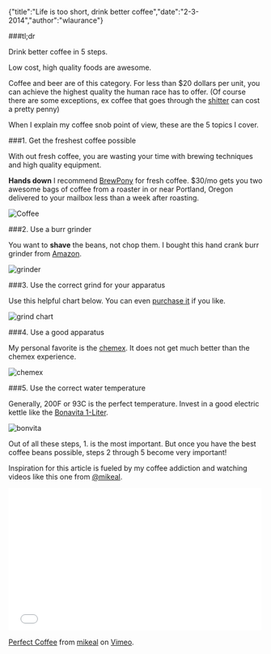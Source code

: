 {"title":"Life is too short, drink better coffee","date":"2-3-2014","author":"wlaurance"}

###tl;dr

Drink better coffee in 5 steps.

Low cost, high quality foods are awesome.

Coffee and beer are of this category. For less than $20 dollars per
unit, you can achieve the highest quality the human race has to offer.
(Of course there are some exceptions, ex coffee that goes through the
[shitter](http://en.wikipedia.org/wiki/Kopi_Luwak#Price_and_availability) can cost
a pretty penny)

When I explain my coffee snob point of view, these are the 5 topics I cover.

###1. Get the freshest coffee possible

  With out fresh coffee, you are wasting your time with brewing
  techniques and high quality equipment.

  **Hands down** I recommend [BrewPony](http://brewpony.com/) for fresh
  coffee. $30/mo gets you two awesome bags of coffee from a roaster in or
  near Portland, Oregon delivered to your mailbox less than a week after
  roasting.

  ![Coffee](http://brewpony.com/wp-content/uploads/2014/01/ccc_coffee.jpg)

###2. Use a burr grinder

  You want to **shave** the beans, not chop them. I bought this hand crank
  burr grinder from [Amazon](http://www.amazon.com/Hario-Coffee-Mill-Slim-Grinder/dp/B001804CLY/).

  ![grinder](/img/hand-burr-grinder.jpg)

###3. Use the correct grind for your apparatus

  Use this helpful chart below. You can even [purchase it](http://popchartlab.com/collections/prints/products/the-compendious-coffee-chart)
  if you like.

  ![grind chart](/img/coffee-grind-poster.jpg)

###4. Use a good apparatus

  My personal favorite is the [chemex](http://www.chemexcoffeemaker.com/).
  It does not get much better than the chemex experience. 

  ![chemex](/img/chemex-classic.jpg)

###5. Use the correct water temperature 

  Generally, 200F or 93C is the perfect temperature. Invest in a good
  electric kettle like the [Bonavita 1-Liter](http://www.amazon.com/Bonavita-Variable-Temperature-Electric-Gooseneck/dp/B005YR0F40/).

  ![bonvita](/img/bonavita.jpg)

Out of all these steps, 1. is the most important. But once you have the
best coffee beans possible, steps 2 through 5 become very important!

Inspiration for this article is fueled by my coffee addiction and
watching videos like this one from
[@mikeal](https://twitter.com/mikeal).

<iframe src="//player.vimeo.com/video/52900095" width="500" height="281" frameborder="0" webkitallowfullscreen mozallowfullscreen allowfullscreen></iframe> <p><a href="http://vimeo.com/52900095">Perfect Coffee</a> from <a href="http://vimeo.com/mikeal">mikeal</a> on <a href="https://vimeo.com">Vimeo</a>.</p>
